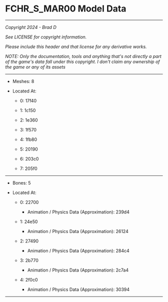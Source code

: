 # FCHR_S_MAR00 Model Data

---

*Copyright 2024 - Brad D*

*See LICENSE for copyright information.*

*Please include this header and that license for any derivative works.*

*NOTE: Only the documentation, tools and anything that's not directly a part of the game's data fall under this copyright. I don't claim any ownership of the game or any of its assets*

---

* Meshes: 8

* Located At:

  * 0: 17f40

  * 1: 1c150

  * 2: 1e360

  * 3: 1f570

  * 4: 1fb80

  * 5: 20190

  * 6: 203c0

  * 7: 205f0

---

* Bones: 5

* Located At:

  * 0: 22700

    * Animation / Physics Data (Approximation): 239d4

  * 1: 24e50

    * Animation / Physics Data (Approximation): 26124

  * 2: 27490

    * Animation / Physics Data (Approximation): 284c4

  * 3: 2b770

    * Animation / Physics Data (Approximation): 2c7a4

  * 4: 2f0c0

    * Animation / Physics Data (Approximation): 30394

---

